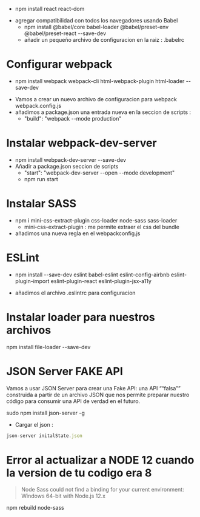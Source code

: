 * npm install react react-dom

- agregar compatibilidad con todos los navegadores usando Babel
    * npm install @babel/core babel-loader @babel/preset-env @babel/preset-react --save-dev
    - añadir un pequeño archivo de configuracion en la raiz : .babelrc

# Configurar webpack

* npm install webpack webpack-cli html-webpack-plugin html-loader --save-dev

- Vamos a crear un nuevo archivo de configuracion para webpack webpack.config.js
- añadimos a package.json una entrada nueva en la seccion de scripts :
    * "build": "webpack --mode production"

# Instalar webpack-dev-server

- npm install webpack-dev-server --save-dev
- Añadir a package.json seccion de scripts
    * "start": "webpack-dev-server --open --mode development"
    * npm run start

# Instalar SASS
- npm i mini-css-extract-plugin css-loader node-sass sass-loader
    * mini-css-extract-plugin : me permite extraer el css del bundle 
- añadimos una nueva regla en el webpackconfig.js

# ESLint 

- npm install --save-dev eslint babel-eslint eslint-config-airbnb eslint-plugin-import eslint-plugin-react eslint-plugin-jsx-a11y

- añadimos el archivo .eslintrc para configuracion

# Instalar loader para nuestros archivos

npm install file-loader --save-dev

# JSON Server FAKE API

Vamos a usar JSON Server para crear una Fake API: una API ““falsa”” construida a partir de un archivo JSON que nos permite preparar nuestro código para consumir una API de verdad en el futuro.

sudo npm install json-server -g

- Cargar el json : 
``` JavaScript
json-server initalState.json
```

# Error al actualizar a NODE 12 cuando la version de tu codigo era 8

> Node Sass could not find a binding for your current environment: Windows 64-bit with Node.js 12.x

 npm rebuild node-sass
